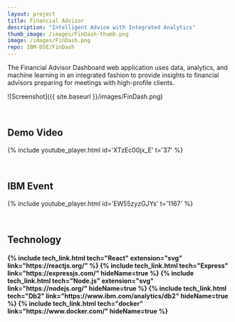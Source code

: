 ```yaml
---
layout: project
title: Financial Advisor
description: "Intelligent Advice with Integrated Analytics"
thumb_image: /images/FinDash-thumb.png
image: /images/FinDash.png
repo: IBM-DSE/FinDash
---
```


The Financial Advisor Dashboard web application uses data, analytics, and machine learning in an integrated fashion to provide insights to financial advisors preparing for meetings with high-profile clients.

![Screenshot]({{ site.baseurl }}/images/FinDash.png)

<br/>

## Demo Video

{% include youtube_player.html id='XTzEc00jx_E' t='37' %}

<br/>

## IBM Event

{% include youtube_player.html id='EW55zyzGJYs' t='1167' %}

<br/>

## Technology

<h4 style="display: flex; justify-content: space-evenly; flex-wrap: wrap">
{% include tech_link.html tech="React" extension="svg" link="https://reactjs.org/" %}
{% include tech_link.html tech="Express" link="https://expressjs.com/" hideName=true %}
{% include tech_link.html tech="Node.js" extension="svg" link="https://nodejs.org/" hideName=true %}
{% include tech_link.html tech="Db2" link="https://www.ibm.com/analytics/db2" hideName=true %}
{% include tech_link.html tech="docker" link="https://www.docker.com/" hideName=true %}
</h4>
